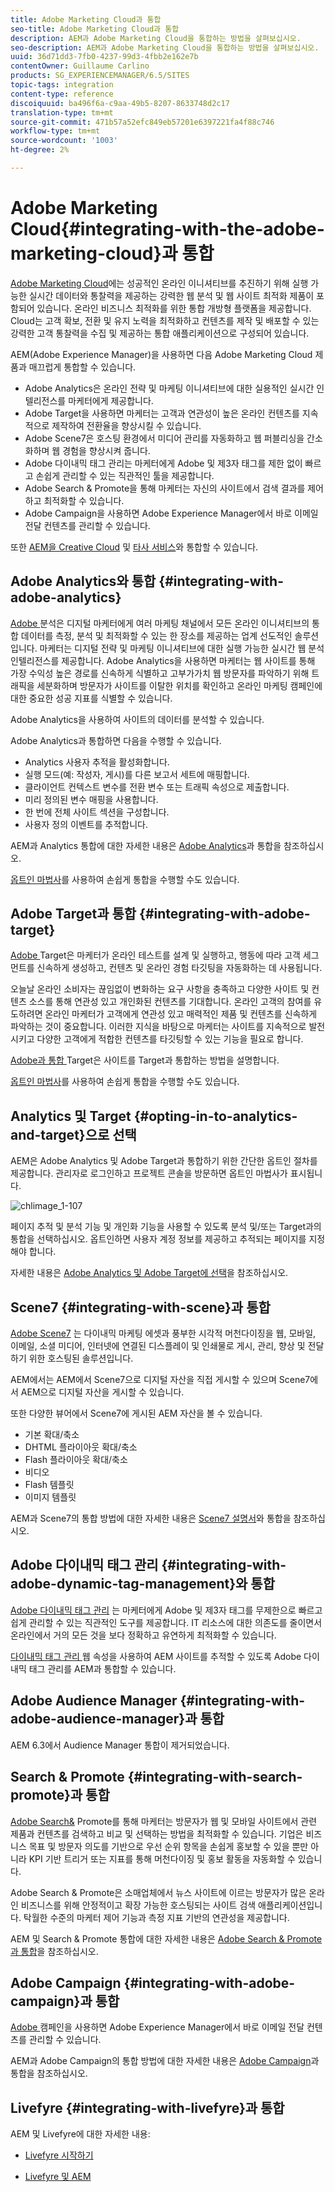 ```yaml
---
title: Adobe Marketing Cloud과 통합
seo-title: Adobe Marketing Cloud과 통합
description: AEM과 Adobe Marketing Cloud을 통합하는 방법을 살펴보십시오.
seo-description: AEM과 Adobe Marketing Cloud을 통합하는 방법을 살펴보십시오.
uuid: 36d71dd3-7fb0-4237-99d3-4fbb2e162e7b
contentOwner: Guillaume Carlino
products: SG_EXPERIENCEMANAGER/6.5/SITES
topic-tags: integration
content-type: reference
discoiquuid: ba496f6a-c9aa-49b5-8207-8633748d2c17
translation-type: tm+mt
source-git-commit: 471b57a52efc849eb57201e6397221fa4f88c746
workflow-type: tm+mt
source-wordcount: '1003'
ht-degree: 2%

---
```



# Adobe Marketing Cloud{#integrating-with-the-adobe-marketing-cloud}과 통합

[Adobe Marketing Cloud](https://www.adobe.com/solutions/digital-marketing.html)에는 성공적인 온라인 이니셔티브를 추진하기 위해 실행 가능한 실시간 데이터와 통찰력을 제공하는 강력한 웹 분석 및 웹 사이트 최적화 제품이 포함되어 있습니다. 온라인 비즈니스 최적화를 위한 통합 개방형 플랫폼을 제공합니다. Cloud는 고객 확보, 전환 및 유지 노력을 최적화하고 컨텐츠를 제작 및 배포할 수 있는 강력한 고객 통찰력을 수집 및 제공하는 통합 애플리케이션으로 구성되어 있습니다.

AEM(Adobe Experience Manager)을 사용하면 다음 Adobe Marketing Cloud 제품과 매끄럽게 통합할 수 있습니다.

* Adobe Analytics은 온라인 전략 및 마케팅 이니셔티브에 대한 실용적인 실시간 인텔리전스를 마케터에게 제공합니다.
* Adobe Target을 사용하면 마케터는 고객과 연관성이 높은 온라인 컨텐츠를 지속적으로 제작하여 전환율을 향상시킬 수 있습니다.
* Adobe Scene7은 호스팅 환경에서 미디어 관리를 자동화하고 웹 퍼블리싱을 간소화하며 웹 경험을 향상시켜 줍니다.
* Adobe 다이내믹 태그 관리는 마케터에게 Adobe 및 제3자 태그를 제한 없이 빠르고 손쉽게 관리할 수 있는 직관적인 툴을 제공합니다.
* Adobe Search &amp; Promote을 통해 마케터는 자신의 사이트에서 검색 결과를 제어하고 최적화할 수 있습니다.
* Adobe Campaign을 사용하면 Adobe Experience Manager에서 바로 이메일 전달 컨텐츠를 관리할 수 있습니다.

또한 [AEM을 Creative Cloud](/help/assets/aem-cc-folder-sharing-best-practices.md) 및 [타사 서비스](/help/sites-administering/third-party-services.md)와 통합할 수 있습니다.

## Adobe Analytics와 통합 {#integrating-with-adobe-analytics}

[Adobe ](https://www.omniture.com/en/products/analytics/sitecatalyst) 분석은 디지털 마케터에게 여러 마케팅 채널에서 모든 온라인 이니셔티브의 통합 데이터를 측정, 분석 및 최적화할 수 있는 한 장소를 제공하는 업계 선도적인 솔루션입니다. 마케터는 디지털 전략 및 마케팅 이니셔티브에 대한 실행 가능한 실시간 웹 분석 인텔리전스를 제공합니다. Adobe Analytics을 사용하면 마케터는 웹 사이트를 통해 가장 수익성 높은 경로를 신속하게 식별하고 고부가가치 웹 방문자를 파악하기 위해 트래픽을 세분화하며 방문자가 사이트를 이탈한 위치를 확인하고 온라인 마케팅 캠페인에 대한 중요한 성공 지표를 식별할 수 있습니다.

Adobe Analytics을 사용하여 사이트의 데이터를 분석할 수 있습니다.

Adobe Analytics과 통합하면 다음을 수행할 수 있습니다.

* Analytics 사용자 추적을 활성화합니다.
* 실행 모드(예: 작성자, 게시)를 다른 보고서 세트에 매핑합니다.
* 클라이언트 컨텍스트 변수를 전환 변수 또는 트래픽 속성으로 제출합니다.
* 미리 정의된 변수 매핑을 사용합니다.
* 한 번에 전체 사이트 섹션을 구성합니다.
* 사용자 정의 이벤트를 추적합니다.

AEM과 Analytics 통합에 대한 자세한 내용은 [Adobe Analytics](/help/sites-administering/adobeanalytics.md)과 통합을 참조하십시오.

[옵트인 마법사](/help/sites-administering/opt-in.md)를 사용하여 손쉽게 통합을 수행할 수도 있습니다.

## Adobe Target과 통합 {#integrating-with-adobe-target}

[Adobe ](https://www.omniture.com/en/products/conversion/test-and-target) Target은 마케터가 온라인 테스트를 설계 및 실행하고, 행동에 따라 고객 세그먼트를 신속하게 생성하고, 컨텐츠 및 온라인 경험 타깃팅을 자동화하는 데 사용됩니다.

오늘날 온라인 소비자는 끊임없이 변화하는 요구 사항을 충족하고 다양한 사이트 및 컨텐츠 소스를 통해 연관성 있고 개인화된 컨텐츠를 기대합니다. 온라인 고객의 참여를 유도하려면 온라인 마케터가 고객에게 연관성 있고 매력적인 제품 및 컨텐츠를 신속하게 파악하는 것이 중요합니다. 이러한 지식을 바탕으로 마케터는 사이트를 지속적으로 발전시키고 다양한 고객에게 적합한 컨텐츠를 타깃팅할 수 있는 기능을 필요로 합니다.

[Adobe과 통합 ](/help/sites-administering/target.md) Target은 사이트를 Target과 통합하는 방법을 설명합니다.

[옵트인 마법사](/help/sites-administering/opt-in.md)를 사용하여 손쉽게 통합을 수행할 수도 있습니다.

## Analytics 및 Target {#opting-in-to-analytics-and-target}으로 선택

AEM은 Adobe Analytics 및 Adobe Target과 통합하기 위한 간단한 옵트인 절차를 제공합니다. 관리자로 로그인하고 프로젝트 콘솔을 방문하면 옵트인 마법사가 표시됩니다.

![chlimage_1-107](assets/chlimage_1-107a.png)

페이지 추적 및 분석 기능 및 개인화 기능을 사용할 수 있도록 분석 및/또는 Target과의 통합을 선택하십시오. 옵트인하면 사용자 계정 정보를 제공하고 추적되는 페이지를 지정해야 합니다.

자세한 내용은 [Adobe Analytics 및 Adobe Target에 선택](/help/sites-administering/opt-in.md)을 참조하십시오.

## Scene7 {#integrating-with-scene}과 통합

[Adobe Scene7](https://www.adobe.com/products/scene7.html) 는 다이내믹 마케팅 에셋과 풍부한 시각적 머천다이징을 웹, 모바일, 이메일, 소셜 미디어, 인터넷에 연결된 디스플레이 및 인쇄물로 게시, 관리, 향상 및 전달하기 위한 호스팅된 솔루션입니다.

AEM에서는 AEM에서 Scene7으로 디지털 자산을 직접 게시할 수 있으며 Scene7에서 AEM으로 디지털 자산을 게시할 수 있습니다.

또한 다양한 뷰어에서 Scene7에 게시된 AEM 자산을 볼 수 있습니다.

* 기본 확대/축소
* DHTML 플라이아웃 확대/축소
* Flash 플라이아웃 확대/축소
* 비디오
* Flash 템플릿
* 이미지 템플릿

AEM과 Scene7의 통합 방법에 대한 자세한 내용은 [Scene7 설명서](/help/sites-administering/scene7.md)와 통합을 참조하십시오.

## Adobe 다이내믹 태그 관리 {#integrating-with-adobe-dynamic-tag-management}와 통합

[Adobe 다이내믹 태그 관리](https://www.adobe.com/solutions/digital-marketing/dynamic-tag-management.html) 는 마케터에게 Adobe 및 제3자 태그를 무제한으로 빠르고 쉽게 관리할 수 있는 직관적인 도구를 제공합니다. IT 리소스에 대한 의존도를 줄이면서 온라인에서 거의 모든 것을 보다 정확하고 유연하게 최적화할 수 있습니다.

[다이내믹 태그 관리 ](/help/sites-administering/dtm.md) 웹 속성을 사용하여 AEM 사이트를 추적할 수 있도록 Adobe 다이내믹 태그 관리를 AEM과 통합할 수 있습니다.

## Adobe Audience Manager {#integrating-with-adobe-audience-manager}과 통합

AEM 6.3에서 Audience Manager 통합이 제거되었습니다.

## Search &amp; Promote {#integrating-with-search-promote}과 통합

[Adobe Search&amp;](https://www.omniture.com/en/products/conversion/search-and-promote) Promote를 통해 마케터는 방문자가 웹 및 모바일 사이트에서 관련 제품과 컨텐츠를 검색하고 비교 및 선택하는 방법을 최적화할 수 있습니다. 기업은 비즈니스 목표 및 방문자 의도를 기반으로 우선 순위 항목을 손쉽게 홍보할 수 있을 뿐만 아니라 KPI 기반 트리거 또는 지표를 통해 머천다이징 및 홍보 활동을 자동화할 수 있습니다.

Adobe Search &amp; Promote은 소매업체에서 뉴스 사이트에 이르는 방문자가 많은 온라인 비즈니스를 위해 안정적이고 확장 가능한 호스팅되는 사이트 검색 애플리케이션입니다. 탁월한 수준의 마케터 제어 기능과 측정 지표 기반의 연관성을 제공합니다.

AEM 및 Search &amp; Promote 통합에 대한 자세한 내용은 [Adobe Search &amp; Promote과 통합](/help/sites-administering/search-and-promote.md)을 참조하십시오.

## Adobe Campaign {#integrating-with-adobe-campaign}과 통합

[Adobe ](https://www.adobe.com/solutions/campaign-management.html) 캠페인을 사용하면 Adobe Experience Manager에서 바로 이메일 전달 컨텐츠를 관리할 수 있습니다.

AEM과 Adobe Campaign의 통합 방법에 대한 자세한 내용은 [Adobe Campaign](/help/sites-administering/campaignstandard.md)과 통합을 참조하십시오.

## Livefyre {#integrating-with-livefyre}과 통합

AEM 및 Livefyre에 대한 자세한 내용:

* [Livefyre 시작하기](https://answers.livefyre.com/developers/getting-started)

* [Livefyre 및 AEM](https://answers.livefyre.com/product/livefyre-for-adobe-experience-manager-aem/livefyre-for-adobe-experience-manager/)

